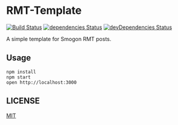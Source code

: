 # RMT-Template

[![Build Status](https://travis-ci.org/TheFenderStory/rmt-template.svg?branch=master)](https://travis-ci.org/TheFenderStory/rmt-template)
[![dependencies Status](https://david-dm.org/thefenderstory/rmt-template/status.svg)](https://david-dm.org/thefenderstory/rmt-template)
[![devDependencies Status](https://david-dm.org/thefenderstory/rmt-template/dev-status.svg)](https://david-dm.org/thefenderstory/rmt-template?type=dev)

A simple template for Smogon RMT posts.

## Usage

```
npm install
npm start
open http://localhost:3000
```

## LICENSE

[MIT](LICENSE)
